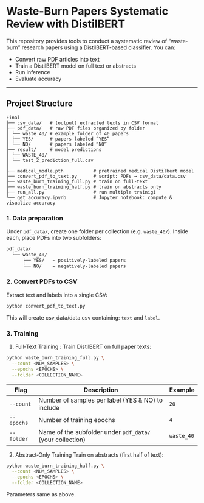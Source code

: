 
# Waste-Burn Papers Systematic Review with DistilBERT

This repository provides tools to conduct a systematic review of “waste‐burn” research papers using a DistilBERT‐based classifier. You can:

- Convert raw PDF articles into text
- Train a DistilBERT model on full text or abstracts
- Run inference
- Evaluate accuracy

---

## Project Structure
```
Final
├── csv_data/   # (output) extracted texts in CSV format
├── pdf_data/   # raw PDF files organized by folder
│ └── waste_40/ # example folder of 40 papers
│ ├── YES/      # papers labeled “YES”
│ └── NO/       # papers labeled “NO”
├── result/     # model predictions 
│ └── WASTE_40/
│ └── test_2_prediction_full.csv
│
├── medical_modle.pth           # pretrained medical Distilbert model
├── convert_pdf_to_text.py      # script: PDFs → csv_data/data.csv
├── waste_burn_training_full.py # train on full‐text
├── waste_burn_training_half.py # train on abstracts only
├── run_all.py                  # run multiple trainigi
└── get_accuracy.ipynb          # Jupyter notebook: compute & visualize accuracy
```
### 1. Data preparation
Under `pdf_data/`, create one folder per collection (e.g. `waste_40/`). Inside each, place PDFs into two subfolders:

```bash
pdf_data/
  └── waste_40/
      ├── YES/   ← positively‐labeled papers
      └── NO/    ← negatively‐labeled papers

```

### 2. Convert PDFs to CSV
Extract text and labels into a single CSV:
```bash
python convert_pdf_to_text.py 

```
This will create csv_data/data.csv containing: `text` and `label`. 

### 3. Training
1. Full‐Text Training : Train DistilBERT on full paper texts:
```bash
python waste_burn_training_full.py \
  --count <NUM_SAMPLES> \
  --epochs <EPOCHS> \
  --folder <COLLECTION_NAME>

```
| Flag       | Description                                               | Example    |
| ---------- | --------------------------------------------------------- | ---------- |
| `--count`  | Number of samples per label (YES & NO) to include         | `20`       |
| `--epochs` | Number of training epochs                                 | `4`        |
| `--folder` | Name of the subfolder under `pdf_data/` (your collection) | `waste_40` |


2. Abstract‐Only Training
Train on abstracts (first half of text):
```bash
python waste_burn_training_half.py \
  --count <NUM_SAMPLES> \
  --epochs <EPOCHS> \
  --folder <COLLECTION_NAME>
```

Parameters same as above.







